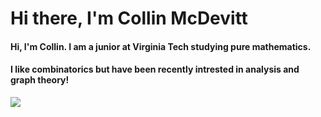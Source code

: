 <h1 align="Left">Hi there, I'm Collin McDevitt</h1>

<h4 align="Left">Hi, I'm Collin. I am a junior at Virginia Tech studying pure mathematics.</h4>
<h4 aligb = "Left"> I like combinatorics but have been recently intrested in analysis and graph theory!</h4>

<span align="left">

<img src="https://github-readme-stats.vercel.app/api/top-langs/?username=cmcdev-code&layout=donut&theme=gruvbox">
  
</span>
